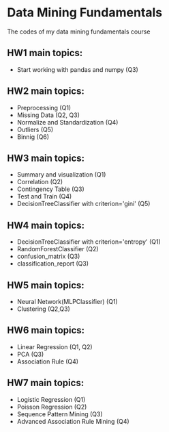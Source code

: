 # Data Mining Fundamentals
 The codes of my data mining fundamentals course 
## HW1 main topics:
- Start working with pandas and numpy (Q3) 
## HW2 main topics: 
- Preprocessing (Q1)
- Missing Data (Q2, Q3)
- Normalize and Standardization (Q4)
- Outliers (Q5)
- Binnig (Q6)
## HW3 main topics: 
- Summary and visualization (Q1)
- Correlation (Q2)
- Contingency Table (Q3)
- Test and Train (Q4)
- DecisionTreeClassifier with criterion='gini' (Q5)
## HW4 main topics: 
- DecisionTreeClassifier with criterion='entropy' (Q1)
- RandomForestClassifier (Q2)
- confusion_matrix (Q3)
- classification_report (Q3)
## HW5 main topics: 
- Neural Network(MLPClassifier) (Q1)
- Clustering (Q2,Q3)
## HW6 main topics: 
- Linear Regression (Q1, Q2)
- PCA (Q3)
- Association Rule (Q4) 
## HW7 main topics: 
- Logistic Regression (Q1)
- Poisson Regression (Q2)
- Sequence Pattern Mining (Q3)
- Advanced Association Rule Mining (Q4)
